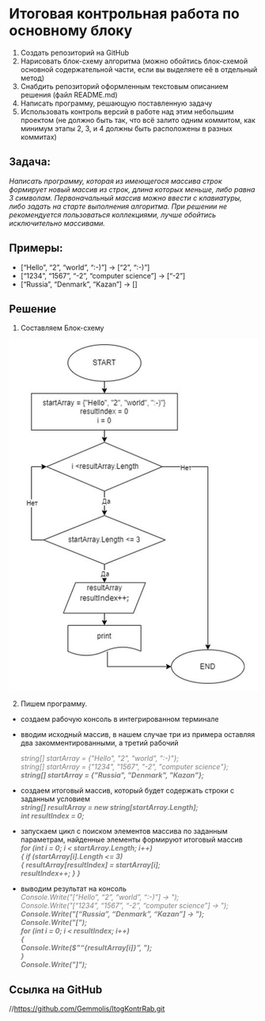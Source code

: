 # Итоговая контрольная работа по основному блоку

1. Создать репозиторий на GitHub
2. Нарисовать блок-схему алгоритма (можно обойтись блок-схемой основной содержательной части, если вы выделяете её в отдельный метод)
3. Снабдить репозиторий оформленным текстовым описанием решения (файл README.md)
4. Написать программу, решающую поставленную задачу
5. Использовать контроль версий в работе над этим небольшим проектом (не должно быть так, что всё залито одним коммитом, как минимум этапы 2, 3, и 4 должны быть расположены в разных коммитах)

## Задача: 
_Написать программу, которая из имеющегося массива строк формирует новый массив из строк, длина которых меньше, либо равна 3 символам. Первоначальный массив можно ввести с клавиатуры, либо задать на старте выполнения алгоритма. При решении не рекомендуется пользоваться коллекциями, лучше обойтись исключительно массивами._

## Примеры:
+ [“Hello”, “2”, “world”, “:-)”] → [“2”, “:-)”]
+ [“1234”, “1567”, “-2”, “computer science”] → [“-2”]
+ [“Russia”, “Denmark”, “Kazan”] → []

## Решение
1. Составляем Блок-схему

![blockchart](blockchart.JPG)

2. Пишем программу. 
+ создаем рабочую консоль в интегрированном терминале
+ вводим исходный массив, в нашем случае три из примера оставляя два закомментированными, а третий рабочий  

    <font color="grey">_string[] startArray = {"Hello", "2", "world", ":-)"};  
    string[] startArray = {"1234", "1567", "-2", "computer science"};  
    **string[] startArray = {"Russia", "Denmark", "Kazan"};**_</font>
+ создаем итоговый массив, который будет содержать строки с заданным условием  
<font color="grey">_**string[] resultArray = new string[startArray.Length];  
int resultIndex = 0;**_</font>
+ запускаем цикл с поиском элементов массива по заданным параметрам, найденные элементы формируют итоговый массив  
<font color="grey">_**for (int i = 0; i < startArray.Length; i++)  
{
    if (startArray[i].Length <= 3)  
    {
      resultArray[resultIndex] = startArray[i];  
      resultIndex++;
       }
}**_</font> 
+ выводим результат на консоль  
<font color="grey">_Console.Write("[“Hello”, “2”, “world”, “:-)”] → ");  
Console.Write("[“1234”, “1567”, “-2”, “computer science”] → ");  
**Console.Write("[“Russia”, “Denmark”, “Kazan”] → ");  
Console.Write("[");  
for (int i = 0; i < resultIndex; i++)  
    {  
        Console.Write($"“{resultArray[i]}”, ");  
    }  
    Console.Write("]");**_</font>

## Ссылка на GitHub
//https://github.com/Gemmolis/ItogKontrRab.git 
